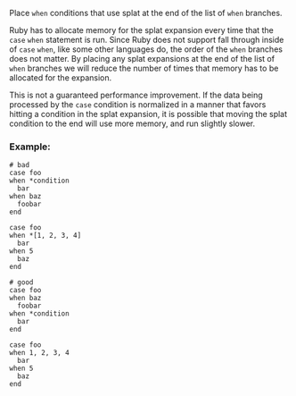 Place `when` conditions that use splat at the end
of the list of `when` branches.

Ruby has to allocate memory for the splat expansion every time
that the `case` `when` statement is run. Since Ruby does not support
fall through inside of `case` `when`, like some other languages do,
the order of the `when` branches does not matter. By placing any
splat expansions at the end of the list of `when` branches we will
reduce the number of times that memory has to be allocated for
the expansion.

This is not a guaranteed performance improvement. If the data being
processed by the `case` condition is normalized in a manner that favors
hitting a condition in the splat expansion, it is possible that
moving the splat condition to the end will use more memory,
and run slightly slower.

### Example:
    # bad
    case foo
    when *condition
      bar
    when baz
      foobar
    end

    case foo
    when *[1, 2, 3, 4]
      bar
    when 5
      baz
    end

    # good
    case foo
    when baz
      foobar
    when *condition
      bar
    end

    case foo
    when 1, 2, 3, 4
      bar
    when 5
      baz
    end